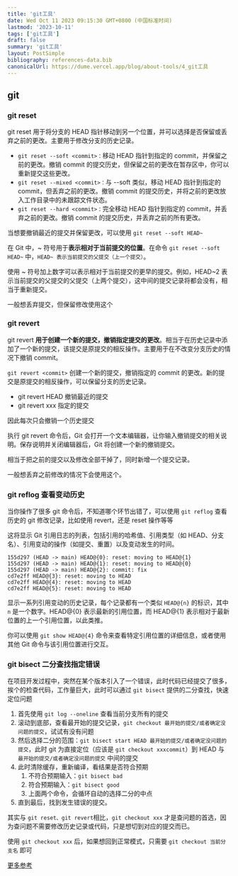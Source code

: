 ```yaml
---
title: 'git工具'
date: Wed Oct 11 2023 09:15:30 GMT+0800 (中国标准时间)
lastmod: '2023-10-11'
tags: ['git工具']
draft: false
summary: 'git工具'
layout: PostSimple
bibliography: references-data.bib
canonicalUrl: https://dume.vercel.app/blog/about-tools/4_git工具
---
```


## git

### git reset

git reset 用于将分支的 HEAD 指针移动到另一个位置，并可以选择是否保留或丢弃之前的更改。主要用于修改分支的历史记录。

- `git reset --soft <commit>：`移动 HEAD 指针到指定的 commit，并保留之前的更改。撤销 commit 的提交历史，但保留之前的更改在暂存区中，你可以重新提交这些更改。
- `git reset --mixed <commit>：`与 --soft 类似，移动 HEAD 指针到指定的 commit，但丢弃之前的更改。撤销 commit 的提交历史，并将之前的更改放入工作目录中的未跟踪文件状态。
- `git reset --hard <commit>：`完全移动 HEAD 指针到指定的 commit，并丢弃之前的更改。撤销 commit 的提交历史，并丢弃之前的所有更改。

当想要撤销最近的提交并保留更改，可以使用 `git reset --soft HEAD~`

在 Git 中，~ 符号用于**表示相对于当前提交的位置**。在命令 `git reset --soft HEAD~` 中，`HEAD~ 表示当前提交的父提交（上一个提交）`。

使用 ~ 符号加上数字可以表示相对于当前提交的更早的提交。例如，HEAD~2 表示当前提交的父提交的父提交（上两个提交），这中间的提交记录将都会没有，相当于重新提交。

一般想丢弃提交，但保留修改使用这个

### git revert

git revert **用于创建一个新的提交，撤销指定提交的更改**。相当于在历史记录中添加了一个新的提交，该提交是原提交的相反操作。主要用于在不改变分支历史的情况下撤销 commit。

`git revert <commit>` 创建一个新的提交，撤销指定的 commit 的更改。新的提交是原提交的相反操作，可以保留分支的历史记录。

- git revert HEAD 撤销最近的提交
- git revert xxx 指定的提交

因此每次只会撤销一个历史提交

执行 git revert 命令后，Git 会打开一个文本编辑器，让你输入撤销提交的相关说明。保存说明并关闭编辑器后，Git 将创建一个新的撤销提交。

相当于把之前的提交以及修改全部干掉了，同时新增一个提交记录。

一般想丢弃之前修改的情况下会使用这个。

### git reflog 查看变动历史

当你操作了很多 git 命令后，不知道哪个环节出错了，可以使用 `git reflog` 查看历史的 git 修改记录，比如使用 revert，还是 reset 操作等等

这将显示 Git 引用日志的列表，包括引用的哈希值、引用类型（如 HEAD、分支名）、引用变动的操作（如提交、重置）以及变动发生的时间。

```
155d297 (HEAD -> main) HEAD@{0}: reset: moving to HEAD@{1}
155d297 (HEAD -> main) HEAD@{1}: reset: moving to HEAD@{0}
155d297 (HEAD -> main) HEAD@{2}: commit: fix
cd7e2ff HEAD@{3}: reset: moving to HEAD
cd7e2ff HEAD@{4}: reset: moving to HEAD
cd7e2ff HEAD@{5}: reset: moving to HEAD
```

显示一系列引用变动的历史记录，每个记录都有一个类似 `HEAD@{n}` 的标识，其中 `n` 是一个数字。HEAD@{0} 表示最新的引用位置，而 HEAD@{1} 表示相对于最新位置的上一个引用位置，以此类推。

你可以使用 `git show HEAD@{4}` 命令来查看特定引用位置的详细信息，或者使用其他 Git 命令与该引用位置进行交互。

### git bisect 二分查找指定错误

在项目开发过程中，突然在某个版本引入了一个错误，此时代码已经提交了很多，挨个的检查代码，工作量巨大，此时可以通过 `git bisect` 提供的二分查找，快速定位问题

1. 首先使用 `git log --oneline` 查看当前分支所有的提交
2. 滚动到底部，查看最开始的提交记录，`git checkout 最开始的提交/或者确定没问题的提交`，试试有没有问题
3. 然后选择二分的范围：`git bisect start HEAD 最开始的提交/或者确定没问题的提交`，此时 git 为直接定位（应该是 `git checkout xxxcommit`）到 HEAD 与 `最开始的提交/或者确定没问题的提交` 中间的提交
4. 此时清除缓存，重新编译，看结果是否符合预期
   1. 不符合预期输入：`git bisect bad`
   2. 符合预期输入：`git bisect good`
   3. 上面两个命令，会循环自动的选择二分的中点
5. 直到最后，找到发生错误的提交。

其实与 `git reset、git revert`相比，`git checkout xxx` 才是查问题的首选，因为查问题不需要修改历史记录或代码，只是想切到对应的提交而已。

使用 `git checkout xxx` 后，如果想回到正常模式，只需要 `git checkout 当前分支名` 即可

[更多参考](https://www.ruanyifeng.com/blog/2018/12/git-bisect.html)
